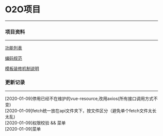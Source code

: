 # O2O项目
---


### 项目资料
---
[功能列表](doc/todulist.md "功能列表")

[编码规范](doc/coding.md "编码规范")

[模板装修机制说明](doc/diy.md "模板装修机制说明")


### 更新记录
---
[2020-01-09]停用已经不在维护的vue-resource,改用axios(所有接口调用方式不变)   
[2020-01-09]fetch统一放在api文件夹下，按文件区分（避免单个fetch文件太长太乱)  
[2020-01-09]权限校验 && 菜单  
[2020-01-09]菜单 
